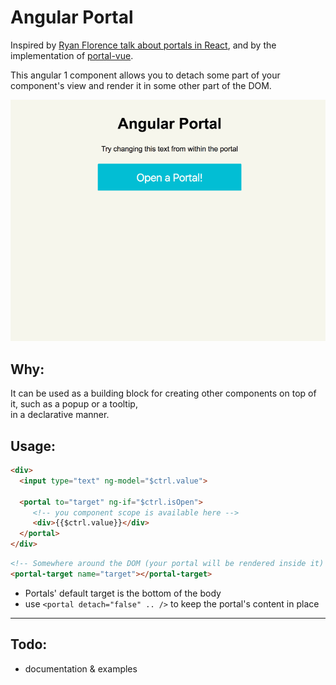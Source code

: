 # Angular Portal

Inspired by [Ryan Florence talk about portals in React](https://youtu.be/z5e7kWSHWTg?t=15m21s),
and by the implementation of [portal-vue](https://github.com/LinusBorg/portal-vue).

This angular 1 component allows you to detach some part of your component's view and render it in some other part of the DOM.

<img src="./showoff.gif">


## Why:
It can be used as a building block for creating other components on top of it, such as a popup or a tooltip,
<br> in a declarative manner.

## Usage:

```html
<div>
  <input type="text" ng-model="$ctrl.value">

  <portal to="target" ng-if="$ctrl.isOpen">
     <!-- you component scope is available here -->
     <div>{{$ctrl.value}}</div>
  </portal>
</div>
```

```html
<!-- Somewhere around the DOM (your portal will be rendered inside it) -->
<portal-target name="target"></portal-target>
```


- Portals' default target is the bottom of the body
- use `<portal detach="false" .. />` to keep the portal's content in place

---
## Todo:
- documentation & examples
